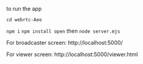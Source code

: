 to run the app

`cd webrtc-Aeo`

`npm i`
`npm install open`
then 
`node server.mjs`

For broadcaster screen: http://localhost:5000/

For viewer screen: http://localhost:5000/viewer.html
